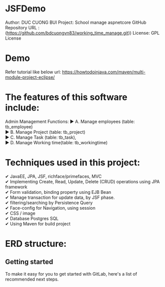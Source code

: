# JSFDemo
Author: DUC CUONG BUI
Project: School manage aspnetcore
GitHub Repository URL : (https://github.com/bdcuongvn83/working_time_manage.git))
License: GPL License

# Demo

Refer tutorial like below url:
https://howtodoinjava.com/maven/multi-module-project-eclipse/  

# The features of this software include:  
Admin Management Functions: 
► A. Manage employees (table: tb_employee)  
► B. Manage Project (table: tb_project)  
► C. Manage Task (table: tb_task),   
► D. Manage Working time(table: tb_workingtime)  


# Techniques used in this project:  
✔ JavaEE, JPA, JSF, richface/primefaces, MVC  
✔ Implementing Create, Read, Update, Delete (CRUD) operations using JPA framework  
✔ Form validation, binding property using EJB Bean  
✔ Manage transaction for update data, by JSF phase.  
✔ filtering/searching by Persistence Query  
✔ Face-config for Navigation, using session  
✔ CSS / image  
✔ Database Postgres SQL  
✔ Using Maven for build project  

# ERD structure:  

## Getting started

To make it easy for you to get started with GitLab, here's a list of recommended next steps.
